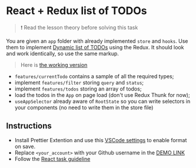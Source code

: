 # React + Redux list of TODOs

> ❗ Read the lesson theory before solving this task

You are given an `app` folder with already implemented `store` and `hooks`.
Use them to implement [Dynamic list of TODOs](https://github.com/mate-academy/react_dynamic-list-of-todos#react-dynamic-list-of-todos)
using the Redux. It should look and work identically, so use the same markup.

> Here is [the working version](https://mate-academy.github.io/react_redux-list-of-todos/)

- `features/currentTodo` contains a sample of all the required types;
- implement `features/filter` storing `query` and `status`;
- implement `features/todos` storing an array of todos;
- load the todos in the `App` on page load (don't use Redux Thunk for now);
- `useAppSelector` already aware of `RootState` so you can write selectors in your
components (no need to write them in the store file)

## Instructions
- Install Prettier Extention and use this [VSCode settings](https://mate-academy.github.io/fe-program/tools/vscode/settings.json) to enable format on save.
- Replace `<your_account>` with your Github username in the [DEMO LINK](https://Kozubowicz.github.io/react_redux-list-of-todos/)
- Follow the [React task guideline](https://github.com/mate-academy/react_task-guideline#react-tasks-guideline)
